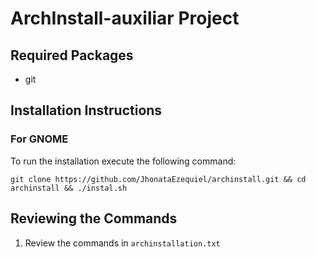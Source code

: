 # ArchInstall-auxiliar Project

## Required Packages
- git

## Installation Instructions

### For GNOME
To run the installation execute the following command:
```
git clone https://github.com/JhonataEzequiel/archinstall.git && cd archinstall && ./instal.sh
```

## Reviewing the Commands
1. Review the commands in `archinstallation.txt`
